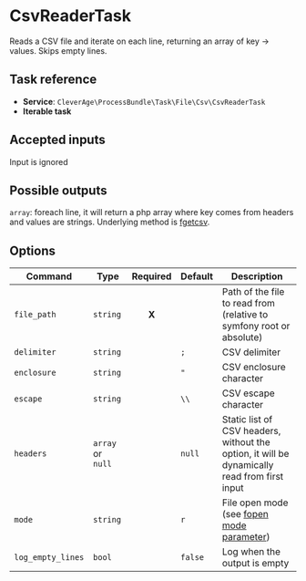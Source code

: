 CsvReaderTask
=============

Reads a CSV file and iterate on each line, returning an array of key -> values. Skips empty lines.

Task reference
--------------

* **Service**: `CleverAge\ProcessBundle\Task\File\Csv\CsvReaderTask`
* **Iterable task**

Accepted inputs
---------------

Input is ignored

Possible outputs
----------------

`array`: foreach line, it will return a php array where key comes from headers and values are strings.
Underlying method is [fgetcsv](https://secure.php.net/manual/en/function.fgetcsv.php).

Options
-------

| Command | Type | Required | Default | Description |
| ------- | ---- | :------: | ------- | ----------- |
| `file_path` | `string` | **X** |  | Path of the file to read from (relative to symfony root or absolute) |
| `delimiter` | `string` |  | `;` | CSV delimiter |
| `enclosure` | `string` |  | `"` | CSV enclosure character |
| `escape` | `string` |  | `\\` | CSV escape character |
| `headers` | `array` or `null` |  | `null` | Static list of CSV headers, without the option, it will be dynamically read from first input |
| `mode` | `string` |  | `r` | File open mode (see [fopen mode parameter](https://secure.php.net/manual/en/function.fopen.php)) |
| `log_empty_lines` | `bool` |  | `false` | Log when the output is empty |
